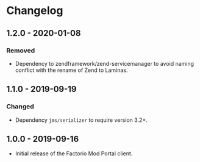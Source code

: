 # Changelog

## 1.2.0 - 2020-01-08

### Removed

- Dependency to zendframework/zend-servicemanager to avoid naming conflict with the rename of Zend to Laminas.

## 1.1.0 - 2019-09-19

### Changed

- Dependency `jms/serializer` to require version 3.2+.

## 1.0.0 - 2019-09-16

- Initial release of the Factorio Mod Portal client.

